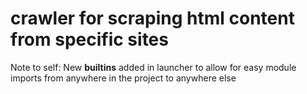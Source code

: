 # crawler for scraping html content from specific sites

Note to self: New __builtins__ added in launcher to allow for easy module imports from anywhere in the project to anywhere else
